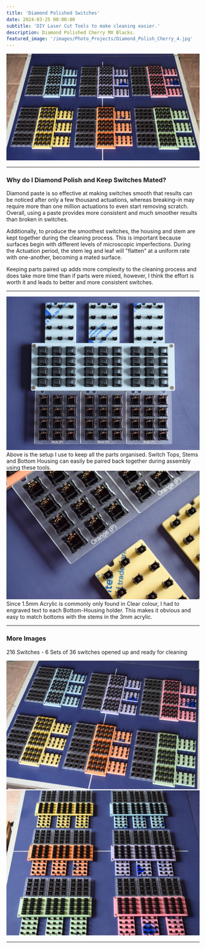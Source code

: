 ```yaml
---
title: 'Diamond Polished Switches'
date: 2024-03-25 00:00:00
subtitle: 'DIY Laser Cut Tools to make cleaning easier.'
description: Diamond Polished Cherry MX Blacks.
featured_image: '/images/Photo_Projects/Diamond_Polish_Cherry_4.jpg'
--- 
```


<div class="gallery2" data-columns="1">
	<img src="/images/Photo_Projects/Diamond_Polish_Cherry.jpg">
</div>

---

### Why do I Diamond Polish and Keep Switches Mated? ###
Diamond paste is so effective at making switches smooth that results can be noticed after only a few thousand actuations, whereas breaking-in may require more than one million actuations to even start removing scratch.
Overall, using a paste provides more consistent and much smoother results than broken in switches. 

Additionally, to produce the smoothest switches, the housing and stem are kept together during the cleaning process. This is important because surfaces begin with different levels of microscopic imperfections. During the Actuation period, the stem leg and leaf will "flatten" at a uniform rate with one-another, becoming a mated surface. 

Keeping parts paired up adds more complexity to the cleaning process and does take more time than if parts were mixed, however, I think the effort is worth it and leads to better and more consistent switches.

---
<div class="gallery2" data-columns="1">
	<img src="/images/Photo_Projects/Diamond_Polish_Cherry_2.jpg">
</div>
Above is the setup I use to keep all the parts organised. Switch Tops, Stems and Bottom Housing can easily be paired back together during assembly using these tools. 


<div class="gallery2" data-columns="1">
	<img src="/images/Photo_Projects/Diamond_Polish_Cherry_3A.jpg">
</div>
Since 1.5mm Acrylic is commonly only found in Clear colour, I had to engraved text to each Bottom-Housing holder. This makes it obvious and easy to match bottoms with the stems in the 3mm acrylic. 

---
### More Images ###
216 Switches - 6 Sets of 36 switches opened up and ready for cleaning

<div class="gallery2" data-columns="2">
	<img src="/images/Photo_Projects/Diamond_Polish_Cherry_5.jpg">
</div>

<div class="gallery2" data-columns="2">
	<img src="/images/Photo_Projects/Diamond_Polish_Cherry_1.jpg">
</div>

---